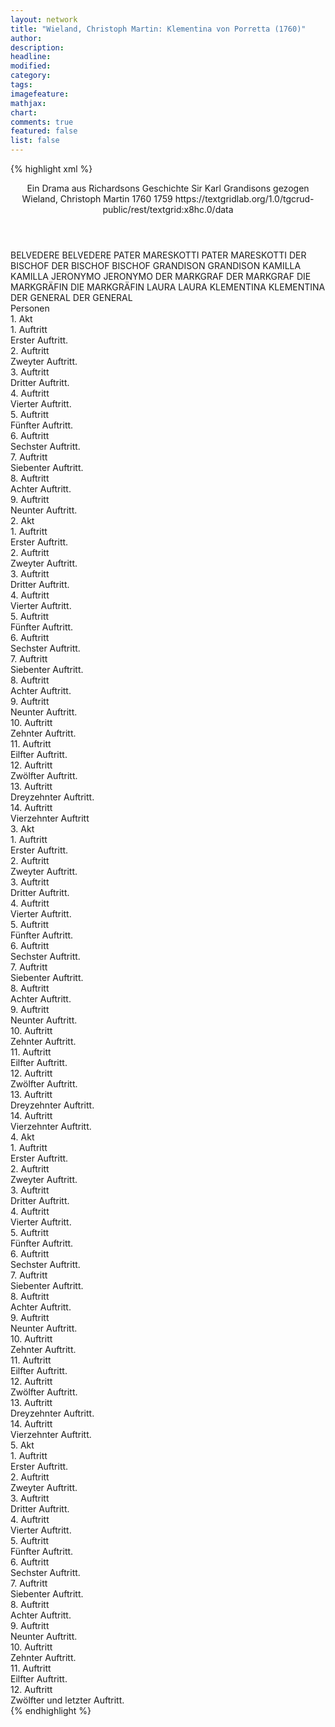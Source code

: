 ```yaml
---
layout: network
title: "Wieland, Christoph Martin: Klementina von Porretta (1760)"
author:
description:
headline:
modified:
category:
tags:
imagefeature:
mathjax:
chart:
comments: true
featured: false
list: false
---
```

{% highlight xml %}
<?xml-model href="https://raw.githubusercontent.com/DLiNa/project/master/rules/lina.rnc"?><?xml-model href="https://raw.githubusercontent.com/DLiNa/project/master/rules/lina.sch"?>
<play xmlns="http://lina.digital">
  <header>
    <title>Klementina von Porretta</title>
    <subtitle>Ein Drama aus Richardsons Geschichte Sir Karl Grandisons gezogen</subtitle>
    <genretitle/>
    <author>Wieland, Christoph Martin</author>
    <date type="print" when="1760">1760</date>
    <date type="premiere"/>
    <date type="written" when="1759">1759</date>
    <source>https://textgridlab.org/1.0/tgcrud-public/rest/textgrid:x8hc.0/data</source>
  </header>
  <personae>
    <character>
      <name>BELVEDERE</name>
      <alias xml:id="belvedere">
        <name>BELVEDERE</name>
      </alias>
    </character>
    <character>
      <name>PATER MARESKOTTI</name>
      <alias xml:id="pater_mareskotti">
        <name>PATER MARESKOTTI</name>
      </alias>
    </character>
    <character>
      <name>DER BISCHOF</name>
      <alias xml:id="der_bischof">
        <name>DER BISCHOF</name>
      </alias>
      <alias xml:id="bischof">
        <name>BISCHOF</name>
      </alias>
    </character>
    <character>
      <name>GRANDISON</name>
      <alias xml:id="grandison">
        <name>GRANDISON</name>
      </alias>
    </character>
    <character>
      <name>KAMILLA</name>
      <alias xml:id="kamilla">
        <name>KAMILLA</name>
      </alias>
    </character>
    <character>
      <name>JERONYMO</name>
      <alias xml:id="jeronymo">
        <name>JERONYMO</name>
      </alias>
    </character>
    <character>
      <name>DER MARKGRAF</name>
      <alias xml:id="der_markgraf">
        <name>DER MARKGRAF</name>
      </alias>
    </character>
    <character>
      <name>DIE MARKGRÄFIN</name>
      <alias xml:id="die_markgräfin">
        <name>DIE MARKGRÄFIN</name>
      </alias>
    </character>
    <character>
      <name>LAURA</name>
      <alias xml:id="laura">
        <name>LAURA</name>
      </alias>
    </character>
    <character>
      <name>KLEMENTINA</name>
      <alias xml:id="klementina">
        <name>KLEMENTINA</name>
      </alias>
    </character>
    <character>
      <name>DER GENERAL</name>
      <alias xml:id="der_general">
        <name>DER GENERAL</name>
      </alias>
    </character>
  </personae>
  <text>
    <div>
      <head>Personen</head>
    </div>
    <div>
      <head>1. Akt</head>
      <div>
        <head>1. Auftritt</head>
        <div>
          <head>Erster Auftritt.</head>
          <sp who="#belvedere">
            <amount n="4" unit="speech_acts"/>
            <amount n="363" unit="words"/>
            <amount n="2190" unit="chars"/>
          </sp>
          <sp who="#pater_mareskotti">
            <amount n="4" unit="speech_acts"/>
            <amount n="968" unit="words"/>
            <amount n="5989" unit="chars"/>
          </sp>
        </div>
      </div>
      <div>
        <head>2. Auftritt</head>
        <div>
          <head>Zweyter Auftritt.</head>
          <sp who="#der_bischof">
            <amount n="3" unit="speech_acts"/>
            <amount n="270" unit="words"/>
            <amount n="1630" unit="chars"/>
          </sp>
          <sp who="#belvedere">
            <amount n="3" unit="speech_acts"/>
            <amount n="82" unit="words"/>
            <amount n="2" unit="lines"/>
            <amount n="475" unit="chars"/>
          </sp>
          <sp who="#pater_mareskotti">
            <amount n="1" unit="speech_acts"/>
            <amount n="35" unit="words"/>
            <amount n="214" unit="chars"/>
          </sp>
        </div>
      </div>
      <div>
        <head>3. Auftritt</head>
        <div>
          <head>Dritter Auftritt.</head>
          <sp who="#der_bischof">
            <amount n="1" unit="speech_acts"/>
            <amount n="78" unit="words"/>
            <amount n="462" unit="chars"/>
          </sp>
        </div>
      </div>
      <div>
        <head>4. Auftritt</head>
        <div>
          <head>Vierter Auftritt.</head>
          <sp who="#der_bischof">
            <amount n="3" unit="speech_acts"/>
            <amount n="417" unit="words"/>
            <amount n="2511" unit="chars"/>
          </sp>
          <sp who="#grandison">
            <amount n="3" unit="speech_acts"/>
            <amount n="214" unit="words"/>
            <amount n="1205" unit="chars"/>
          </sp>
          <sp who="#bischof">
            <amount n="1" unit="speech_acts"/>
            <amount n="40" unit="words"/>
            <amount n="220" unit="chars"/>
          </sp>
        </div>
      </div>
      <div>
        <head>5. Auftritt</head>
        <div>
          <head>Fünfter Auftritt.</head>
          <sp who="#kamilla">
            <amount n="1" unit="speech_acts"/>
            <amount n="33" unit="words"/>
            <amount n="193" unit="chars"/>
          </sp>
          <sp who="#der_bischof">
            <amount n="1" unit="speech_acts"/>
            <amount n="67" unit="words"/>
            <amount n="400" unit="chars"/>
          </sp>
        </div>
      </div>
      <div>
        <head>6. Auftritt</head>
        <div>
          <head>Sechster Auftritt.</head>
          <sp who="#kamilla">
            <amount n="4" unit="speech_acts"/>
            <amount n="441" unit="words"/>
            <amount n="2522" unit="chars"/>
          </sp>
          <sp who="#grandison">
            <amount n="4" unit="speech_acts"/>
            <amount n="90" unit="words"/>
            <amount n="2" unit="lines"/>
            <amount n="503" unit="chars"/>
          </sp>
        </div>
      </div>
      <div>
        <head>7. Auftritt</head>
        <div>
          <head>Siebenter Auftritt.</head>
          <sp who="#belvedere">
            <amount n="9" unit="speech_acts"/>
            <amount n="630" unit="words"/>
            <amount n="1" unit="lines"/>
            <amount n="3524" unit="chars"/>
          </sp>
          <sp who="#grandison">
            <amount n="8" unit="speech_acts"/>
            <amount n="760" unit="words"/>
            <amount n="1" unit="lines"/>
            <amount n="4522" unit="chars"/>
          </sp>
        </div>
      </div>
      <div>
        <head>8. Auftritt</head>
        <div>
          <head>Achter Auftritt.</head>
          <sp who="#grandison">
            <amount n="1" unit="speech_acts"/>
            <amount n="148" unit="words"/>
            <amount n="913" unit="chars"/>
          </sp>
        </div>
      </div>
      <div>
        <head>9. Auftritt</head>
        <div>
          <head>Neunter Auftritt.</head>
          <sp who="#der_bischof">
            <amount n="1" unit="speech_acts"/>
            <amount n="38" unit="words"/>
            <amount n="249" unit="chars"/>
          </sp>
          <sp who="#grandison">
            <amount n="1" unit="speech_acts"/>
            <amount n="15" unit="words"/>
            <amount n="1" unit="lines"/>
            <amount n="76" unit="chars"/>
          </sp>
        </div>
      </div>
    </div>
    <div>
      <head>2. Akt</head>
      <div>
        <head>1. Auftritt</head>
        <div>
          <head>Erster Auftritt.</head>
          <sp who="#jeronymo">
            <amount n="4" unit="speech_acts"/>
            <amount n="246" unit="words"/>
            <amount n="1417" unit="chars"/>
          </sp>
          <sp who="#der_bischof">
            <amount n="4" unit="speech_acts"/>
            <amount n="116" unit="words"/>
            <amount n="2" unit="lines"/>
            <amount n="666" unit="chars"/>
          </sp>
        </div>
      </div>
      <div>
        <head>2. Auftritt</head>
        <div>
          <head>Zweyter Auftritt.</head>
          <sp who="#grandison">
            <amount n="2" unit="speech_acts"/>
            <amount n="61" unit="words"/>
            <amount n="338" unit="chars"/>
          </sp>
          <sp who="#jeronymo">
            <amount n="1" unit="speech_acts"/>
            <amount n="74" unit="words"/>
            <amount n="451" unit="chars"/>
          </sp>
          <sp who="#der_bischof">
            <amount n="1" unit="speech_acts"/>
            <amount n="50" unit="words"/>
            <amount n="300" unit="chars"/>
          </sp>
        </div>
      </div>
      <div>
        <head>3. Auftritt</head>
        <div>
          <head>Dritter Auftritt.</head>
          <sp who="#jeronymo">
            <amount n="2" unit="speech_acts"/>
            <amount n="288" unit="words"/>
            <amount n="1641" unit="chars"/>
          </sp>
          <sp who="#grandison">
            <amount n="1" unit="speech_acts"/>
            <amount n="203" unit="words"/>
            <amount n="1201" unit="chars"/>
          </sp>
        </div>
      </div>
      <div>
        <head>4. Auftritt</head>
        <div>
          <head>Vierter Auftritt.</head>
          <sp who="#der_markgraf">
            <amount n="3" unit="speech_acts"/>
            <amount n="123" unit="words"/>
            <amount n="746" unit="chars"/>
          </sp>
          <sp who="#grandison">
            <amount n="3" unit="speech_acts"/>
            <amount n="83" unit="words"/>
            <amount n="1" unit="lines"/>
            <amount n="463" unit="chars"/>
          </sp>
          <sp who="#die_markgräfin">
            <amount n="3" unit="speech_acts"/>
            <amount n="181" unit="words"/>
            <amount n="1" unit="lines"/>
            <amount n="1017" unit="chars"/>
          </sp>
          <sp who="#jeronymo">
            <amount n="2" unit="speech_acts"/>
            <amount n="43" unit="words"/>
            <amount n="1" unit="lines"/>
            <amount n="235" unit="chars"/>
          </sp>
        </div>
      </div>
      <div>
        <head>5. Auftritt</head>
        <div>
          <head>Fünfter Auftritt.</head>
          <sp who="#der_bischof">
            <amount n="1" unit="speech_acts"/>
            <amount n="39" unit="words"/>
            <amount n="233" unit="chars"/>
          </sp>
          <sp who="#jeronymo">
            <amount n="2" unit="speech_acts"/>
            <amount n="62" unit="words"/>
            <amount n="350" unit="chars"/>
          </sp>
          <sp who="#der_markgraf">
            <amount n="2" unit="speech_acts"/>
            <amount n="72" unit="words"/>
            <amount n="502" unit="chars"/>
          </sp>
          <sp who="#grandison">
            <amount n="1" unit="speech_acts"/>
            <amount n="72" unit="words"/>
            <amount n="427" unit="chars"/>
          </sp>
        </div>
      </div>
      <div>
        <head>6. Auftritt</head>
        <div>
          <head>Sechster Auftritt.</head>
          <sp who="#jeronymo">
            <amount n="2" unit="speech_acts"/>
            <amount n="20" unit="words"/>
            <amount n="2" unit="lines"/>
            <amount n="113" unit="chars"/>
          </sp>
          <sp who="#die_markgräfin">
            <amount n="2" unit="speech_acts"/>
            <amount n="247" unit="words"/>
            <amount n="1439" unit="chars"/>
          </sp>
          <sp who="#pater_mareskotti">
            <amount n="1" unit="speech_acts"/>
            <amount n="82" unit="words"/>
            <amount n="508" unit="chars"/>
          </sp>
          <sp who="#der_markgraf">
            <amount n="1" unit="speech_acts"/>
            <amount n="48" unit="words"/>
            <amount n="256" unit="chars"/>
          </sp>
        </div>
      </div>
      <div>
        <head>7. Auftritt</head>
        <div>
          <head>Siebenter Auftritt.</head>
          <sp who="#laura">
            <amount n="1" unit="speech_acts"/>
            <amount n="28" unit="words"/>
            <amount n="165" unit="chars"/>
          </sp>
          <sp who="#der_markgraf">
            <amount n="1" unit="speech_acts"/>
            <amount n="8" unit="words"/>
            <amount n="1" unit="lines"/>
            <amount n="52" unit="chars"/>
          </sp>
          <sp who="#pater_mareskotti">
            <amount n="1" unit="speech_acts"/>
            <amount n="6" unit="words"/>
            <amount n="1" unit="lines"/>
            <amount n="32" unit="chars"/>
          </sp>
        </div>
      </div>
      <div>
        <head>8. Auftritt</head>
        <div>
          <head>Achter Auftritt.</head>
          <sp who="#grandison">
            <amount n="2" unit="speech_acts"/>
            <amount n="17" unit="words"/>
            <amount n="2" unit="lines"/>
            <amount n="85" unit="chars"/>
          </sp>
          <sp who="#jeronymo">
            <amount n="2" unit="speech_acts"/>
            <amount n="40" unit="words"/>
            <amount n="1" unit="lines"/>
            <amount n="242" unit="chars"/>
          </sp>
          <sp who="#klementina">
            <amount n="6" unit="speech_acts"/>
            <amount n="161" unit="words"/>
            <amount n="2" unit="lines"/>
            <amount n="897" unit="chars"/>
          </sp>
          <sp who="#kamilla">
            <amount n="1" unit="speech_acts"/>
            <amount n="6" unit="words"/>
            <amount n="1" unit="lines"/>
            <amount n="27" unit="chars"/>
          </sp>
          <sp who="#die_markgräfin">
            <amount n="2" unit="speech_acts"/>
            <amount n="33" unit="words"/>
            <amount n="1" unit="lines"/>
            <amount n="196" unit="chars"/>
          </sp>
          <sp who="#der_bischof">
            <amount n="1" unit="speech_acts"/>
            <amount n="34" unit="words"/>
            <amount n="190" unit="chars"/>
          </sp>
        </div>
      </div>
      <div>
        <head>9. Auftritt</head>
        <div>
          <head>Neunter Auftritt.</head>
          <sp who="#grandison">
            <amount n="2" unit="speech_acts"/>
            <amount n="56" unit="words"/>
            <amount n="1" unit="lines"/>
            <amount n="316" unit="chars"/>
          </sp>
          <sp who="#der_bischof">
            <amount n="1" unit="speech_acts"/>
            <amount n="35" unit="words"/>
            <amount n="220" unit="chars"/>
          </sp>
          <sp who="#jeronymo">
            <amount n="1" unit="speech_acts"/>
            <amount n="31" unit="words"/>
            <amount n="190" unit="chars"/>
          </sp>
        </div>
      </div>
      <div>
        <head>10. Auftritt</head>
        <div>
          <head>Zehnter Auftritt.</head>
          <sp who="#jeronymo">
            <amount n="1" unit="speech_acts"/>
            <amount n="47" unit="words"/>
            <amount n="255" unit="chars"/>
          </sp>
          <sp who="#pater_mareskotti">
            <amount n="1" unit="speech_acts"/>
            <amount n="76" unit="words"/>
            <amount n="423" unit="chars"/>
          </sp>
          <sp who="#grandison">
            <amount n="1" unit="speech_acts"/>
            <amount n="121" unit="words"/>
            <amount n="684" unit="chars"/>
          </sp>
        </div>
      </div>
      <div>
        <head>11. Auftritt</head>
        <div>
          <head>Eilfter Auftritt.</head>
          <sp who="#kamilla">
            <amount n="1" unit="speech_acts"/>
            <amount n="58" unit="words"/>
            <amount n="308" unit="chars"/>
          </sp>
          <sp who="#jeronymo">
            <amount n="1" unit="speech_acts"/>
            <amount n="29" unit="words"/>
            <amount n="160" unit="chars"/>
          </sp>
          <sp who="#grandison">
            <amount n="1" unit="speech_acts"/>
            <amount n="13" unit="words"/>
            <amount n="1" unit="lines"/>
            <amount n="73" unit="chars"/>
          </sp>
        </div>
      </div>
      <div>
        <head>12. Auftritt</head>
        <div>
          <head>Zwölfter Auftritt.</head>
          <sp who="#die_markgräfin">
            <amount n="3" unit="speech_acts"/>
            <amount n="54" unit="words"/>
            <amount n="1" unit="lines"/>
            <amount n="310" unit="chars"/>
          </sp>
          <sp who="#klementina">
            <amount n="2" unit="speech_acts"/>
            <amount n="105" unit="words"/>
            <amount n="531" unit="chars"/>
          </sp>
        </div>
      </div>
      <div>
        <head>13. Auftritt</head>
        <div>
          <head>Dreyzehnter Auftritt.</head>
          <sp who="#grandison">
            <amount n="5" unit="speech_acts"/>
            <amount n="117" unit="words"/>
            <amount n="2" unit="lines"/>
            <amount n="663" unit="chars"/>
          </sp>
          <sp who="#klementina">
            <amount n="8" unit="speech_acts"/>
            <amount n="374" unit="words"/>
            <amount n="3" unit="lines"/>
            <amount n="2029" unit="chars"/>
          </sp>
          <sp who="#die_markgräfin">
            <amount n="5" unit="speech_acts"/>
            <amount n="91" unit="words"/>
            <amount n="3" unit="lines"/>
            <amount n="537" unit="chars"/>
          </sp>
        </div>
      </div>
      <div>
        <head>14. Auftritt</head>
        <div>
          <head>Vierzehnter Auftritt</head>
          <sp who="#grandison">
            <amount n="1" unit="speech_acts"/>
            <amount n="241" unit="words"/>
            <amount n="1422" unit="chars"/>
          </sp>
        </div>
      </div>
    </div>
    <div>
      <head>3. Akt</head>
      <div>
        <head>1. Auftritt</head>
        <div>
          <head>Erster Auftritt.</head>
          <sp who="#kamilla">
            <amount n="1" unit="speech_acts"/>
            <amount n="44" unit="words"/>
            <amount n="268" unit="chars"/>
          </sp>
        </div>
      </div>
      <div>
        <head>2. Auftritt</head>
        <div>
          <head>Zweyter Auftritt.</head>
          <sp who="#pater_mareskotti">
            <amount n="3" unit="speech_acts"/>
            <amount n="84" unit="words"/>
            <amount n="2" unit="lines"/>
            <amount n="455" unit="chars"/>
          </sp>
          <sp who="#kamilla">
            <amount n="2" unit="speech_acts"/>
            <amount n="223" unit="words"/>
            <amount n="1368" unit="chars"/>
          </sp>
        </div>
      </div>
      <div>
        <head>3. Auftritt</head>
        <div>
          <head>Dritter Auftritt.</head>
          <sp who="#kamilla">
            <amount n="3" unit="speech_acts"/>
            <amount n="112" unit="words"/>
            <amount n="1" unit="lines"/>
            <amount n="625" unit="chars"/>
          </sp>
          <sp who="#belvedere">
            <amount n="2" unit="speech_acts"/>
            <amount n="120" unit="words"/>
            <amount n="651" unit="chars"/>
          </sp>
        </div>
      </div>
      <div>
        <head>4. Auftritt</head>
        <div>
          <head>Vierter Auftritt.</head>
          <sp who="#belvedere">
            <amount n="5" unit="speech_acts"/>
            <amount n="618" unit="words"/>
            <amount n="3457" unit="chars"/>
          </sp>
          <sp who="#die_markgräfin">
            <amount n="5" unit="speech_acts"/>
            <amount n="761" unit="words"/>
            <amount n="1" unit="lines"/>
            <amount n="4361" unit="chars"/>
          </sp>
        </div>
      </div>
      <div>
        <head>5. Auftritt</head>
        <div>
          <head>Fünfter Auftritt.</head>
          <sp who="#laura">
            <amount n="1" unit="speech_acts"/>
            <amount n="17" unit="words"/>
            <amount n="1" unit="lines"/>
            <amount n="90" unit="chars"/>
          </sp>
          <sp who="#belvedere">
            <amount n="1" unit="speech_acts"/>
            <amount n="61" unit="words"/>
            <amount n="317" unit="chars"/>
          </sp>
        </div>
      </div>
      <div>
        <head>6. Auftritt</head>
        <div>
          <head>Sechster Auftritt.</head>
          <sp who="#die_markgräfin">
            <amount n="1" unit="speech_acts"/>
            <amount n="102" unit="words"/>
            <amount n="548" unit="chars"/>
          </sp>
        </div>
      </div>
      <div>
        <head>7. Auftritt</head>
        <div>
          <head>Siebenter Auftritt.</head>
          <sp who="#der_markgraf">
            <amount n="2" unit="speech_acts"/>
            <amount n="219" unit="words"/>
            <amount n="1261" unit="chars"/>
          </sp>
          <sp who="#jeronymo">
            <amount n="1" unit="speech_acts"/>
            <amount n="76" unit="words"/>
            <amount n="457" unit="chars"/>
          </sp>
        </div>
      </div>
      <div>
        <head>8. Auftritt</head>
        <div>
          <head>Achter Auftritt.</head>
          <sp who="#die_markgräfin">
            <amount n="1" unit="speech_acts"/>
            <amount n="8" unit="words"/>
            <amount n="1" unit="lines"/>
            <amount n="42" unit="chars"/>
          </sp>
          <sp who="#jeronymo">
            <amount n="1" unit="speech_acts"/>
            <amount n="40" unit="words"/>
            <amount n="230" unit="chars"/>
          </sp>
        </div>
      </div>
      <div>
        <head>9. Auftritt</head>
        <div>
          <head>Neunter Auftritt.</head>
          <sp who="#der_bischof">
            <amount n="1" unit="speech_acts"/>
            <amount n="2" unit="words"/>
            <amount n="1" unit="lines"/>
            <amount n="14" unit="chars"/>
          </sp>
          <sp who="#jeronymo">
            <amount n="1" unit="speech_acts"/>
            <amount n="10" unit="words"/>
            <amount n="1" unit="lines"/>
            <amount n="47" unit="chars"/>
          </sp>
          <sp who="#der_markgraf">
            <amount n="4" unit="speech_acts"/>
            <amount n="553" unit="words"/>
            <amount n="1" unit="lines"/>
            <amount n="3202" unit="chars"/>
          </sp>
          <sp who="#grandison">
            <amount n="3" unit="speech_acts"/>
            <amount n="85" unit="words"/>
            <amount n="2" unit="lines"/>
            <amount n="461" unit="chars"/>
          </sp>
        </div>
      </div>
      <div>
        <head>10. Auftritt</head>
        <div>
          <head>Zehnter Auftritt.</head>
          <sp who="#jeronymo">
            <amount n="3" unit="speech_acts"/>
            <amount n="86" unit="words"/>
            <amount n="1" unit="lines"/>
            <amount n="541" unit="chars"/>
          </sp>
          <sp who="#grandison">
            <amount n="6" unit="speech_acts"/>
            <amount n="555" unit="words"/>
            <amount n="1" unit="lines"/>
            <amount n="3198" unit="chars"/>
          </sp>
          <sp who="#pater_mareskotti">
            <amount n="1" unit="speech_acts"/>
            <amount n="24" unit="words"/>
            <amount n="134" unit="chars"/>
          </sp>
          <sp who="#die_markgräfin">
            <amount n="2" unit="speech_acts"/>
            <amount n="91" unit="words"/>
            <amount n="524" unit="chars"/>
          </sp>
          <sp who="#der_bischof">
            <amount n="1" unit="speech_acts"/>
            <amount n="54" unit="words"/>
            <amount n="302" unit="chars"/>
          </sp>
        </div>
      </div>
      <div>
        <head>11. Auftritt</head>
        <div>
          <head>Eilfter Auftritt.</head>
          <sp who="#kamilla">
            <amount n="1" unit="speech_acts"/>
            <amount n="163" unit="words"/>
            <amount n="939" unit="chars"/>
          </sp>
          <sp who="#die_markgräfin">
            <amount n="1" unit="speech_acts"/>
            <amount n="16" unit="words"/>
            <amount n="101" unit="chars"/>
          </sp>
          <sp who="#pater_mareskotti">
            <amount n="1" unit="speech_acts"/>
            <amount n="28" unit="words"/>
            <amount n="159" unit="chars"/>
          </sp>
        </div>
      </div>
      <div>
        <head>12. Auftritt</head>
        <div>
          <head>Zwölfter Auftritt.</head>
          <sp who="#grandison">
            <amount n="3" unit="speech_acts"/>
            <amount n="61" unit="words"/>
            <amount n="2" unit="lines"/>
            <amount n="346" unit="chars"/>
          </sp>
          <sp who="#klementina">
            <amount n="2" unit="speech_acts"/>
            <amount n="664" unit="words"/>
            <amount n="3782" unit="chars"/>
          </sp>
          <sp who="#jeronymo">
            <amount n="1" unit="speech_acts"/>
            <amount n="16" unit="words"/>
            <amount n="1" unit="lines"/>
            <amount n="85" unit="chars"/>
          </sp>
        </div>
      </div>
      <div>
        <head>13. Auftritt</head>
        <div>
          <head>Dreyzehnter Auftritt.</head>
          <sp who="#jeronymo">
            <amount n="2" unit="speech_acts"/>
            <amount n="116" unit="words"/>
            <amount n="670" unit="chars"/>
          </sp>
          <sp who="#klementina">
            <amount n="2" unit="speech_acts"/>
            <amount n="180" unit="words"/>
            <amount n="945" unit="chars"/>
          </sp>
        </div>
      </div>
      <div>
        <head>14. Auftritt</head>
        <div>
          <head>Vierzehnter Auftritt.</head>
          <sp who="#jeronymo">
            <amount n="4" unit="speech_acts"/>
            <amount n="374" unit="words"/>
            <amount n="2140" unit="chars"/>
          </sp>
          <sp who="#grandison">
            <amount n="3" unit="speech_acts"/>
            <amount n="111" unit="words"/>
            <amount n="1" unit="lines"/>
            <amount n="627" unit="chars"/>
          </sp>
        </div>
      </div>
    </div>
    <div>
      <head>4. Akt</head>
      <div>
        <head>1. Auftritt</head>
        <div>
          <head>Erster Auftritt.</head>
          <sp who="#klementina">
            <amount n="1" unit="speech_acts"/>
            <amount n="329" unit="words"/>
            <amount n="1799" unit="chars"/>
          </sp>
        </div>
      </div>
      <div>
        <head>2. Auftritt</head>
        <div>
          <head>Zweyter Auftritt.</head>
          <sp who="#klementina">
            <amount n="5" unit="speech_acts"/>
            <amount n="283" unit="words"/>
            <amount n="2" unit="lines"/>
            <amount n="1570" unit="chars"/>
          </sp>
          <sp who="#grandison">
            <amount n="4" unit="speech_acts"/>
            <amount n="361" unit="words"/>
            <amount n="2123" unit="chars"/>
          </sp>
        </div>
      </div>
      <div>
        <head>3. Auftritt</head>
        <div>
          <head>Dritter Auftritt.</head>
          <sp who="#laura">
            <amount n="1" unit="speech_acts"/>
            <amount n="9" unit="words"/>
            <amount n="1" unit="lines"/>
            <amount n="47" unit="chars"/>
          </sp>
          <sp who="#klementina">
            <amount n="1" unit="speech_acts"/>
            <amount n="114" unit="words"/>
            <amount n="617" unit="chars"/>
          </sp>
          <sp who="#grandison">
            <amount n="1" unit="speech_acts"/>
            <amount n="29" unit="words"/>
            <amount n="165" unit="chars"/>
          </sp>
        </div>
      </div>
      <div>
        <head>4. Auftritt</head>
        <div>
          <head>Vierter Auftritt.</head>
          <sp who="#grandison">
            <amount n="1" unit="speech_acts"/>
            <amount n="130" unit="words"/>
            <amount n="713" unit="chars"/>
          </sp>
        </div>
      </div>
      <div>
        <head>5. Auftritt</head>
        <div>
          <head>Fünfter Auftritt.</head>
          <sp who="#der_general">
            <amount n="5" unit="speech_acts"/>
            <amount n="379" unit="words"/>
            <amount n="1" unit="lines"/>
            <amount n="2286" unit="chars"/>
          </sp>
          <sp who="#grandison">
            <amount n="4" unit="speech_acts"/>
            <amount n="234" unit="words"/>
            <amount n="1352" unit="chars"/>
          </sp>
        </div>
      </div>
      <div>
        <head>6. Auftritt</head>
        <div>
          <head>Sechster Auftritt.</head>
          <sp who="#der_bischof">
            <amount n="1" unit="speech_acts"/>
            <amount n="30" unit="words"/>
            <amount n="161" unit="chars"/>
          </sp>
          <sp who="#grandison">
            <amount n="1" unit="speech_acts"/>
            <amount n="29" unit="words"/>
            <amount n="156" unit="chars"/>
          </sp>
        </div>
      </div>
      <div>
        <head>7. Auftritt</head>
        <div>
          <head>Siebenter Auftritt.</head>
          <sp who="#der_bischof">
            <amount n="7" unit="speech_acts"/>
            <amount n="305" unit="words"/>
            <amount n="1" unit="lines"/>
            <amount n="1803" unit="chars"/>
          </sp>
          <sp who="#der_general">
            <amount n="7" unit="speech_acts"/>
            <amount n="354" unit="words"/>
            <amount n="2" unit="lines"/>
            <amount n="2122" unit="chars"/>
          </sp>
        </div>
      </div>
      <div>
        <head>8. Auftritt</head>
        <div>
          <head>Achter Auftritt.</head>
          <sp who="#der_general">
            <amount n="1" unit="speech_acts"/>
            <amount n="102" unit="words"/>
            <amount n="606" unit="chars"/>
          </sp>
        </div>
      </div>
      <div>
        <head>9. Auftritt</head>
        <div>
          <head>Neunter Auftritt.</head>
          <sp who="#grandison">
            <amount n="4" unit="speech_acts"/>
            <amount n="352" unit="words"/>
            <amount n="1" unit="lines"/>
            <amount n="2035" unit="chars"/>
          </sp>
          <sp who="#der_general">
            <amount n="3" unit="speech_acts"/>
            <amount n="128" unit="words"/>
            <amount n="1" unit="lines"/>
            <amount n="730" unit="chars"/>
          </sp>
        </div>
      </div>
      <div>
        <head>10. Auftritt</head>
        <div>
          <head>Zehnter Auftritt.</head>
          <sp who="#pater_mareskotti">
            <amount n="1" unit="speech_acts"/>
            <amount n="54" unit="words"/>
            <amount n="307" unit="chars"/>
          </sp>
        </div>
      </div>
      <div>
        <head>11. Auftritt</head>
        <div>
          <head>Eilfter Auftritt.</head>
          <sp who="#pater_mareskotti">
            <amount n="2" unit="speech_acts"/>
            <amount n="67" unit="words"/>
            <amount n="1" unit="lines"/>
            <amount n="386" unit="chars"/>
          </sp>
          <sp who="#belvedere">
            <amount n="2" unit="speech_acts"/>
            <amount n="122" unit="words"/>
            <amount n="722" unit="chars"/>
          </sp>
        </div>
      </div>
      <div>
        <head>12. Auftritt</head>
        <div>
          <head>Zwölfter Auftritt.</head>
          <sp who="#jeronymo">
            <amount n="3" unit="speech_acts"/>
            <amount n="247" unit="words"/>
            <amount n="1481" unit="chars"/>
          </sp>
          <sp who="#klementina">
            <amount n="3" unit="speech_acts"/>
            <amount n="71" unit="words"/>
            <amount n="1" unit="lines"/>
            <amount n="373" unit="chars"/>
          </sp>
        </div>
      </div>
      <div>
        <head>13. Auftritt</head>
        <div>
          <head>Dreyzehnter Auftritt.</head>
          <sp who="#die_markgräfin">
            <amount n="1" unit="speech_acts"/>
            <amount n="85" unit="words"/>
            <amount n="474" unit="chars"/>
          </sp>
          <sp who="#klementina">
            <amount n="1" unit="speech_acts"/>
            <amount n="101" unit="words"/>
            <amount n="542" unit="chars"/>
          </sp>
        </div>
      </div>
      <div>
        <head>14. Auftritt</head>
        <div>
          <head>Vierzehnter Auftritt.</head>
          <sp who="#die_markgräfin">
            <amount n="2" unit="speech_acts"/>
            <amount n="132" unit="words"/>
            <amount n="779" unit="chars"/>
          </sp>
          <sp who="#jeronymo">
            <amount n="1" unit="speech_acts"/>
            <amount n="78" unit="words"/>
            <amount n="452" unit="chars"/>
          </sp>
        </div>
      </div>
    </div>
    <div>
      <head>5. Akt</head>
      <div>
        <head>1. Auftritt</head>
        <div>
          <head>Erster Auftritt.</head>
          <sp who="#kamilla">
            <amount n="4" unit="speech_acts"/>
            <amount n="406" unit="words"/>
            <amount n="2367" unit="chars"/>
          </sp>
          <sp who="#grandison">
            <amount n="3" unit="speech_acts"/>
            <amount n="79" unit="words"/>
            <amount n="1" unit="lines"/>
            <amount n="492" unit="chars"/>
          </sp>
        </div>
      </div>
      <div>
        <head>2. Auftritt</head>
        <div>
          <head>Zweyter Auftritt.</head>
          <sp who="#klementina">
            <amount n="1" unit="speech_acts"/>
            <amount n="124" unit="words"/>
            <amount n="634" unit="chars"/>
          </sp>
        </div>
      </div>
      <div>
        <head>3. Auftritt</head>
        <div>
          <head>Dritter Auftritt.</head>
          <sp who="#kamilla">
            <amount n="2" unit="speech_acts"/>
            <amount n="24" unit="words"/>
            <amount n="2" unit="lines"/>
            <amount n="125" unit="chars"/>
          </sp>
          <sp who="#klementina">
            <amount n="2" unit="speech_acts"/>
            <amount n="24" unit="words"/>
            <amount n="2" unit="lines"/>
            <amount n="140" unit="chars"/>
          </sp>
        </div>
      </div>
      <div>
        <head>4. Auftritt</head>
        <div>
          <head>Vierter Auftritt.</head>
        </div>
      </div>
      <div>
        <head>5. Auftritt</head>
        <div>
          <head>Fünfter Auftritt.</head>
          <sp who="#grandison">
            <amount n="4" unit="speech_acts"/>
            <amount n="151" unit="words"/>
            <amount n="1" unit="lines"/>
            <amount n="885" unit="chars"/>
          </sp>
          <sp who="#klementina">
            <amount n="3" unit="speech_acts"/>
            <amount n="83" unit="words"/>
            <amount n="2" unit="lines"/>
            <amount n="476" unit="chars"/>
          </sp>
        </div>
      </div>
      <div>
        <head>6. Auftritt</head>
        <div>
          <head>Sechster Auftritt.</head>
          <sp who="#grandison">
            <amount n="1" unit="speech_acts"/>
            <amount n="90" unit="words"/>
            <amount n="1" unit="lines"/>
            <amount n="451" unit="chars"/>
          </sp>
        </div>
      </div>
      <div>
        <head>7. Auftritt</head>
        <div>
          <head>Siebenter Auftritt.</head>
          <sp who="#die_markgräfin">
            <amount n="2" unit="speech_acts"/>
            <amount n="110" unit="words"/>
            <amount n="1" unit="lines"/>
            <amount n="624" unit="chars"/>
          </sp>
          <sp who="#grandison">
            <amount n="1" unit="speech_acts"/>
            <amount n="30" unit="words"/>
            <amount n="159" unit="chars"/>
          </sp>
        </div>
      </div>
      <div>
        <head>8. Auftritt</head>
        <div>
          <head>Achter Auftritt.</head>
          <sp who="#grandison">
            <amount n="1" unit="speech_acts"/>
            <amount n="119" unit="words"/>
            <amount n="717" unit="chars"/>
          </sp>
        </div>
      </div>
      <div>
        <head>9. Auftritt</head>
        <div>
          <head>Neunter Auftritt.</head>
          <sp who="#der_bischof">
            <amount n="2" unit="speech_acts"/>
            <amount n="99" unit="words"/>
            <amount n="589" unit="chars"/>
          </sp>
          <sp who="#grandison">
            <amount n="2" unit="speech_acts"/>
            <amount n="80" unit="words"/>
            <amount n="1" unit="lines"/>
            <amount n="442" unit="chars"/>
          </sp>
        </div>
      </div>
      <div>
        <head>10. Auftritt</head>
        <div>
          <head>Zehnter Auftritt.</head>
          <sp who="#klementina">
            <amount n="11" unit="speech_acts"/>
            <amount n="1063" unit="words"/>
            <amount n="6139" unit="chars"/>
          </sp>
          <sp who="#grandison">
            <amount n="11" unit="speech_acts"/>
            <amount n="714" unit="words"/>
            <amount n="1" unit="lines"/>
            <amount n="3962" unit="chars"/>
          </sp>
        </div>
      </div>
      <div>
        <head>11. Auftritt</head>
        <div>
          <head>Eilfter Auftritt.</head>
          <sp who="#die_markgräfin">
            <amount n="6" unit="speech_acts"/>
            <amount n="328" unit="words"/>
            <amount n="1" unit="lines"/>
            <amount n="1965" unit="chars"/>
          </sp>
          <sp who="#klementina">
            <amount n="5" unit="speech_acts"/>
            <amount n="638" unit="words"/>
            <amount n="1" unit="lines"/>
            <amount n="3726" unit="chars"/>
          </sp>
        </div>
      </div>
      <div>
        <head>12. Auftritt</head>
        <div>
          <head>Zwölfter und letzter Auftritt.</head>
          <sp who="#der_markgraf">
            <amount n="7" unit="speech_acts"/>
            <amount n="327" unit="words"/>
            <amount n="1822" unit="chars"/>
          </sp>
          <sp who="#klementina">
            <amount n="11" unit="speech_acts"/>
            <amount n="922" unit="words"/>
            <amount n="1" unit="lines"/>
            <amount n="5258" unit="chars"/>
          </sp>
          <sp who="#grandison">
            <amount n="5" unit="speech_acts"/>
            <amount n="218" unit="words"/>
            <amount n="2" unit="lines"/>
            <amount n="1284" unit="chars"/>
          </sp>
          <sp who="#der_general">
            <amount n="3" unit="speech_acts"/>
            <amount n="94" unit="words"/>
            <amount n="1" unit="lines"/>
            <amount n="584" unit="chars"/>
          </sp>
          <sp who="#der_bischof">
            <amount n="2" unit="speech_acts"/>
            <amount n="33" unit="words"/>
            <amount n="1" unit="lines"/>
            <amount n="208" unit="chars"/>
          </sp>
          <sp who="#die_markgräfin">
            <amount n="2" unit="speech_acts"/>
            <amount n="85" unit="words"/>
            <amount n="503" unit="chars"/>
          </sp>
          <sp who="#pater_mareskotti">
            <amount n="1" unit="speech_acts"/>
            <amount n="16" unit="words"/>
            <amount n="1" unit="lines"/>
            <amount n="78" unit="chars"/>
          </sp>
        </div>
      </div>
    </div>
  </text>
</play>
{% endhighlight %}